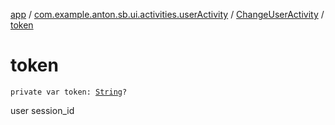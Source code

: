 [app](../../index.md) / [com.example.anton.sb.ui.activities.userActivity](../index.md) / [ChangeUserActivity](index.md) / [token](./token.md)

# token

`private var token: `[`String`](https://kotlinlang.org/api/latest/jvm/stdlib/kotlin/-string/index.html)`?`

user session_id

